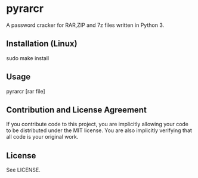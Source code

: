 # pyrarcr

A password cracker for RAR,ZIP and 7z files written in Python 3.

## Installation (Linux)

sudo make install

## Usage

pyrarcr [rar file]

## Contribution and License Agreement

If you contribute code to this project, you are implicitly allowing your code
to be distributed under the MIT license. You are also implicitly verifying that
all code is your original work.

## License

See LICENSE.
